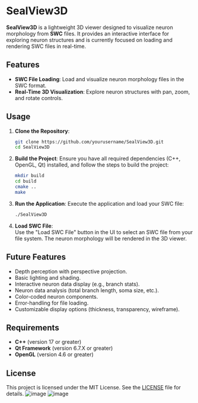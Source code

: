 # SealView3D

**SealView3D** is a lightweight 3D viewer designed to visualize neuron morphology from **SWC** files. It provides an interactive interface for exploring neuron structures and is currently focused on loading and rendering SWC files in real-time.

## Features
- **SWC File Loading**: Load and visualize neuron morphology files in the SWC format.
- **Real-Time 3D Visualization**: Explore neuron structures with pan, zoom, and rotate controls.

## Usage
1. **Clone the Repository**:
   ```bash
   git clone https://github.com/yourusername/SealView3D.git
   cd SealView3D
   ```

2. **Build the Project**:
   Ensure you have all required dependencies (C++, OpenGL, Qt) installed, and follow the steps to build the project:
   ```bash
   mkdir build
   cd build
   cmake ..
   make
   ```

3. **Run the Application**:
   Execute the application and load your SWC file:
   ```bash
   ./SealView3D
   ```

4. **Load SWC File**:  
   Use the "Load SWC File" button in the UI to select an SWC file from your file system. The neuron morphology will be rendered in the 3D viewer.

## Future Features
- Depth perception with perspective projection.
- Basic lighting and shading.
- Interactive neuron data display (e.g., branch stats).
- Neuron data analysis (total branch length, soma size, etc.).
- Color-coded neuron components.
- Error-handling for file loading.
- Customizable display options (thickness, transparency, wireframe).

## Requirements
- **C++** (version 17 or greater)
- **Qt Framework** (version 6.7.X or greater)
- **OpenGL** (version 4.6 or greater)

## License
This project is licensed under the MIT License. See the [LICENSE](LICENSE) file for details.
![image](https://github.com/user-attachments/assets/e56f26ea-366b-4a59-ad88-a1ba46399d29)
![image](https://github.com/user-attachments/assets/ce49c2f1-9448-4fbf-94a5-877a385a667b)

